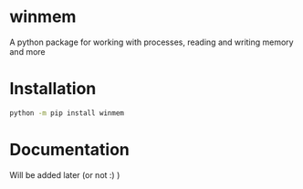 # winmem
A python package for working with processes, reading and writing memory and more
# Installation
```sh
python -m pip install winmem
```
# Documentation
Will be added later (or not :) )

